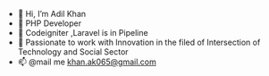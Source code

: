 - 👋 Hi, I’m Adil Khan
- 👀 PHP Developer
- 🌱 Codeigniter ,Laravel is in Pipeline
- 💞️ Passionate to work with Innovation in the filed of Intersection of Technology and Social Sector
- 📫 @mail me khan.ak065@gmail.com

<!---
samkhan6623/samkhan6623 is a ✨ special ✨ repository because its `README.md` (this file) appears on your GitHub profile.
You can click the Preview link to take a look at your changes.
--->
